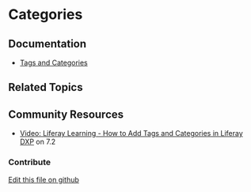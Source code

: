 # Categories

## Documentation

* [Tags and Categories](https://learn.liferay.com/dxp/latest/en/content-authoring-and-management/tags-and-categories.html)

## Related Topics

## Community Resources

* [Video: Liferay Learning - How to Add Tags and Categories in Liferay DXP](https://www.youtube.com/watch?v=fBRbQ2IRpo4) on 7.2

### Contribute

[Edit this file on github](https://github.com/olafk/controlpanel-documentation-docs/blob/master/md/73en/com_liferay_asset_categories_admin_web_portlet_AssetCategoriesAdminPortlet/view.jsp.md)
